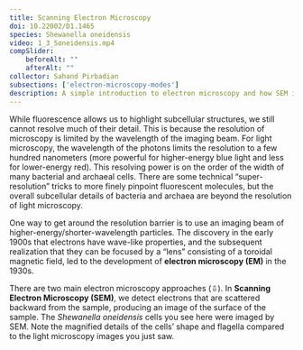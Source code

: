 ```yaml
---
title: Scanning Electron Microscopy
doi: 10.22002/D1.1465
species: Shewanella oneidensis
video: 1_3_Soneidensis.mp4
compSlider:
    beforeAlt: ""
    afterAlt: ""
collector: Sahand Pirbadian
subsections: ['electron-microscopy-modes']
description: A simple introduction to electron microscopy and how SEM is used to image the surfaces of archaea and bacteria like Shewanella oneidensis
---
```


While fluorescence allows us to highlight subcellular structures, we still cannot resolve much of their detail. This is because the resolution of microscopy is limited by the wavelength of the imaging beam. For light microscopy, the wavelength of the photons limits the resolution to a few hundred nanometers (more powerful for higher-energy blue light and less for lower-energy red). This resolving power is on the order of the width of many bacterial and archaeal cells. There are some technical “super-resolution” tricks to more finely pinpoint fluorescent molecules, but the overall subcellular details of bacteria and archaea are beyond the resolution of light microscopy.

One way to get around the resolution barrier is to use an imaging beam of higher-energy/shorter-wavelength particles. The discovery in the early 1900s that electrons have wave-like properties, and the subsequent realization that they can be focused by a “lens” consisting of a toroidal magnetic field, led to the development of **electron microscopy (EM)** in the 1930s.

There are two main electron microscopy approaches (⇩). In **Scanning Electron Microscopy (SEM)**, we detect electrons that are scattered backward from the sample, producing an image of the surface of the sample. The *Shewanella oneidensis* cells you see here were imaged by SEM. Note the magnified details of the cells’ shape and flagella compared to the light microscopy images you just saw.

